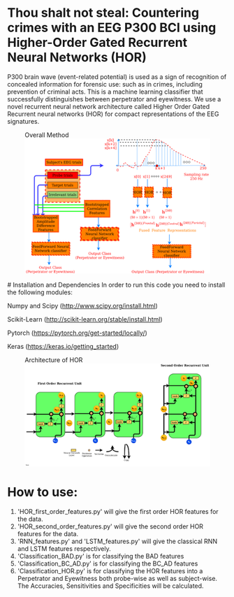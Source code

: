 # Thou shalt not steal: Countering crimes with an EEG P300 BCI using Higher-Order Gated Recurrent Neural Networks (HOR)
P300 brain wave (event-related potential) is used as a sign of recognition of concealed information for forensic use: such as in crimes, including prevention of criminal acts. This is a machine learning classifier that successfully distinguishes between perpetrator and eyewitness. We use a novel recurrent neural network architecture called Higher Order Gated Recurrent neural networks (HOR) for compact representations of the EEG signatures.

<figure>
  <figcaption>Overall Method</figcaption>
  <img src="FullblockDiagram.png" alt="my alt text"/>
</figure>
# Installation and Dependencies
In order to run this code you need to install the following modules:

Numpy and Scipy (http://www.scipy.org/install.html)

Scikit-Learn (http://scikit-learn.org/stable/install.html)

Pytorch (https://pytorch.org/get-started/locally/)

Keras (https://keras.io/getting_started)

<figure>
  <figcaption>Architecture of HOR</figcaption>
  <img src="HOR_RNN.png" alt="my alt text"/>
</figure>

# How to use:
1. 'HOR_first_order_features.py' will give the first order HOR features for the data.
2. 'HOR_second_order_features.py' will give the second order HOR features for the data.
3. 'RNN_features.py' and 'LSTM_features.py' will give the classical RNN and LSTM features respectively.
4. 'Classification_BAD.py' is for classifying the BAD features
5. 'Classification_BC_AD.py' is for classifying the BC_AD features
6. 'Classification_HOR.py' is for classifying the HOR features into a Perpetrator and Eyewitness both probe-wise as well as subject-wise. The Accuracies, Sensitivities and Specificities will be calculated.




